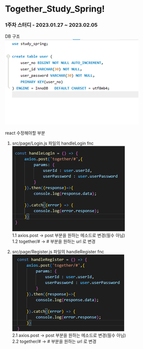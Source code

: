 # Together_Study_Spring!

### 1주차 스터디 - 2023.01.27 ~ 2023.02.05 
DB 구조  
![img_3.png](img_3.png)

react 수정해야할 부분  
1. src/page/Login.js 파일의 handleLogin fnc  
![img.png](img.png)  
 1.1  axios.post -> post 부분을 원하는 메소드로 변경(필수 아님)  
 1.2  together/# -> # 부분을 원하는 url 로 변경  
          
2. src/page/Register.js 파일의 handleRegister fnc  
![img_2.png](img_2.png)  
  2.1 axios.post -> post 부분을 원하는 메소드로 변경(필수 아님)  
  2.2 together/# -> # 부분을 원하는 url 로 변경
